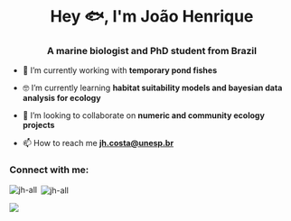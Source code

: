 
<h1 align="center">Hey 🐟, I'm João Henrique </h1>
<h3 align="center">A marine biologist and PhD student from Brazil</h3>

- 🐡 I’m currently working with **temporary pond fishes**

- 🤓 I’m currently learning **habitat suitability models and bayesian data analysis for ecology**

- 👯 I’m looking to collaborate on **numeric and community ecology projects**

- 📫 How to reach me **jh.costa@unesp.br**

<h3 align="left">Connect with me:</h3>
<p align="left">
</p>

<p><img align="left" src="https://github-readme-stats.vercel.app/api/top-langs?username=jh-all&show_icons=true&locale=en&layout=compact" alt="jh-all" /></p>

<p>&nbsp;<img align="center" src="https://github-readme-stats.vercel.app/api?username=jh-all&show_icons=true&locale=en" alt="jh-all" /></p>

  <div>
    <a href="https://instagram.com/eujoaocabelo" target="_blank"><img src="https://img.shields.io/badge/-Instagram-%23E4405F?style=for-the-badge&logo=instagram&logoColor=white" target="_blank"></a>
  </div>
